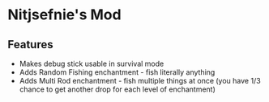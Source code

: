 # Nitjsefnie's Mod

## Features
- Makes debug stick usable in survival mode
- Adds Random Fishing enchantment - fish literally anything
- Adds Multi Rod enchantment - fish multiple things at once
(you have 1/3 chance to get another drop for each level of enchantment)